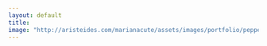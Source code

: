 ```yaml
---
layout: default
title: 
image: "http://aristeides.com/marianacute/assets/images/portfolio/peppe7smoothie.jpg"
--- 
```

